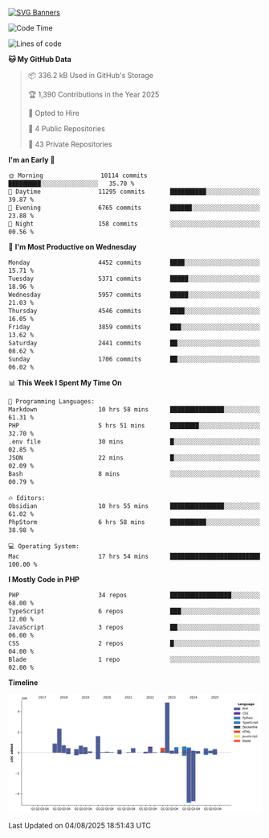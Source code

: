 [![SVG Banners](https://svg-banners.vercel.app/api?type=glitch&text1=Gere_Lajos%F0%9F%92%BB&width=800&height=400)](https://github.com/Akshay090/svg-banners)

<!--START_SECTION:waka-->
![Code Time](http://img.shields.io/badge/Code%20Time-2%2C733%20hrs%2019%20mins-blue)

![Lines of code](https://img.shields.io/badge/From%20Hello%20World%20I%27ve%20Written-17.3%20million%20lines%20of%20code-blue)

**🐱 My GitHub Data** 

> 📦 336.2 kB Used in GitHub's Storage 
 > 
> 🏆 1,390 Contributions in the Year 2025
 > 
> 💼 Opted to Hire
 > 
> 📜 4 Public Repositories 
 > 
> 🔑 43 Private Repositories 
 > 
**I'm an Early 🐤** 

```text
🌞 Morning                10114 commits       █████████░░░░░░░░░░░░░░░░   35.70 % 
🌆 Daytime                11295 commits       ██████████░░░░░░░░░░░░░░░   39.87 % 
🌃 Evening                6765 commits        ██████░░░░░░░░░░░░░░░░░░░   23.88 % 
🌙 Night                  158 commits         ░░░░░░░░░░░░░░░░░░░░░░░░░   00.56 % 
```
📅 **I'm Most Productive on Wednesday** 

```text
Monday                   4452 commits        ████░░░░░░░░░░░░░░░░░░░░░   15.71 % 
Tuesday                  5371 commits        █████░░░░░░░░░░░░░░░░░░░░   18.96 % 
Wednesday                5957 commits        █████░░░░░░░░░░░░░░░░░░░░   21.03 % 
Thursday                 4546 commits        ████░░░░░░░░░░░░░░░░░░░░░   16.05 % 
Friday                   3859 commits        ███░░░░░░░░░░░░░░░░░░░░░░   13.62 % 
Saturday                 2441 commits        ██░░░░░░░░░░░░░░░░░░░░░░░   08.62 % 
Sunday                   1706 commits        ██░░░░░░░░░░░░░░░░░░░░░░░   06.02 % 
```


📊 **This Week I Spent My Time On** 

```text
💬 Programming Languages: 
Markdown                 10 hrs 58 mins      ███████████████░░░░░░░░░░   61.31 % 
PHP                      5 hrs 51 mins       ████████░░░░░░░░░░░░░░░░░   32.70 % 
.env file                30 mins             █░░░░░░░░░░░░░░░░░░░░░░░░   02.85 % 
JSON                     22 mins             █░░░░░░░░░░░░░░░░░░░░░░░░   02.09 % 
Bash                     8 mins              ░░░░░░░░░░░░░░░░░░░░░░░░░   00.79 % 

🔥 Editors: 
Obsidian                 10 hrs 55 mins      ███████████████░░░░░░░░░░   61.02 % 
PhpStorm                 6 hrs 58 mins       ██████████░░░░░░░░░░░░░░░   38.98 % 

💻 Operating System: 
Mac                      17 hrs 54 mins      █████████████████████████   100.00 % 
```

**I Mostly Code in PHP** 

```text
PHP                      34 repos            █████████████████░░░░░░░░   68.00 % 
TypeScript               6 repos             ███░░░░░░░░░░░░░░░░░░░░░░   12.00 % 
JavaScript               3 repos             ██░░░░░░░░░░░░░░░░░░░░░░░   06.00 % 
CSS                      2 repos             █░░░░░░░░░░░░░░░░░░░░░░░░   04.00 % 
Blade                    1 repo              ░░░░░░░░░░░░░░░░░░░░░░░░░   02.00 % 
```



**Timeline**

![Lines of Code chart](https://raw.githubusercontent.com/gere-lajos/gere-lajos/main/assets/bar_graph.png)


 Last Updated on 04/08/2025 18:51:43 UTC
<!--END_SECTION:waka-->
